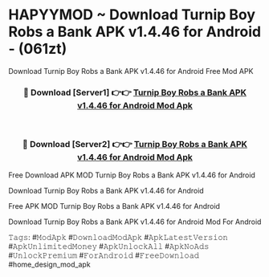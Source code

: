 # HAPYYMOD ~ Download Turnip Boy Robs a Bank APK v1.4.46 for Android - (061zt)
Download Turnip Boy Robs a Bank APK v1.4.46 for Android Free Mod APK

<div align="center">
<h3>🔴 Download [Server1] 👉👉 <a href="https://apk-comot.site?title=Turnip_Boy_Robs_a_Bank_APK_v1.4.46_for_Android">Turnip Boy Robs a Bank APK v1.4.46 for Android Mod Apk</a></h3><br>

<h3>🔴 Download [Server2] 👉👉 <a href="https://apk-comot.site?title=Turnip_Boy_Robs_a_Bank_APK_v1.4.46_for_Android">Turnip Boy Robs a Bank APK v1.4.46 for Android Mod Apk</a></h3>
</div>


Free Download APK MOD Turnip Boy Robs a Bank APK v1.4.46 for Android

Download Turnip Boy Robs a Bank APK v1.4.46 for Android 

Free APK MOD Turnip Boy Robs a Bank APK v1.4.46 for Android 

Download Turnip Boy Robs a Bank APK v1.4.46 for Android Mod For Android

𝚃𝚊𝚐𝚜: #𝙼𝚘𝚍𝙰𝚙𝚔 #𝙳𝚘𝚠𝚗𝚕𝚘𝚊𝚍𝙼𝚘𝚍𝙰𝚙𝚔 #𝙰𝚙𝚔𝙻𝚊𝚝𝚎𝚜𝚝𝚅𝚎𝚛𝚜𝚒𝚘𝚗 #𝙰𝚙𝚔𝚄𝚗𝚕𝚒𝚖𝚒𝚝𝚎𝚍𝙼𝚘𝚗𝚎𝚢 #𝙰𝚙𝚔𝚄𝚗𝚕𝚘𝚌𝚔𝙰𝚕𝚕 #𝙰𝚙𝚔𝙽𝚘𝙰𝚍𝚜 #𝚄𝚗𝚕𝚘𝚌𝚔𝙿𝚛𝚎𝚖𝚒𝚞𝚖 #𝙵𝚘𝚛𝙰𝚗𝚍𝚛𝚘𝚒𝚍 #𝙵𝚛𝚎𝚎𝙳𝚘𝚠𝚗𝚕𝚘𝚊𝚍 #home_design_mod_apk